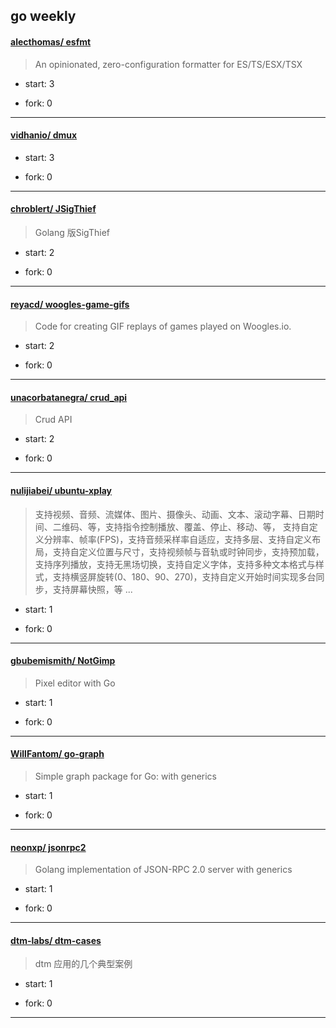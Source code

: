 ## go weekly

#### [alecthomas/ esfmt](https://github.com/alecthomas/esfmt)
>  An opinionated, zero-configuration formatter for ES/TS/ESX/TSX
+ start: 3
+ fork: 0
---
#### [vidhanio/ dmux](https://github.com/vidhanio/dmux)
>  
+ start: 3
+ fork: 0
---
#### [chroblert/ JSigThief](https://github.com/chroblert/JSigThief)
>  Golang 版SigThief
+ start: 2
+ fork: 0
---
#### [reyacd/ woogles-game-gifs](https://github.com/reyacd/woogles-game-gifs)
>  Code for creating GIF replays of games played on Woogles.io.
+ start: 2
+ fork: 0
---
#### [unacorbatanegra/ crud_api](https://github.com/unacorbatanegra/crud_api)
>  Crud API
+ start: 2
+ fork: 0
---
#### [nulijiabei/ ubuntu-xplay](https://github.com/nulijiabei/ubuntu-xplay)
>  支持视频、音频、流媒体、图片、摄像头、动画、文本、滚动字幕、日期时间、二维码、等，支持指令控制播放、覆盖、停止、移动、等， 支持自定义分辨率、帧率(FPS)，支持音频采样率自适应，支持多层、支持自定义布局，支持自定义位置与尺寸，支持视频帧与音轨或时钟同步，支持预加载，支持序列播放，支持无黑场切换，支持自定义字体，支持多种文本格式与样式，支持横竖屏旋转(0、180、90、270)，支持自定义开始时间实现多台同步，支持屏幕快照，等 ...
+ start: 1
+ fork: 0
---
#### [gbubemismith/ NotGimp](https://github.com/gbubemismith/NotGimp)
>  Pixel editor with Go
+ start: 1
+ fork: 0
---
#### [WillFantom/ go-graph](https://github.com/WillFantom/go-graph)
>  Simple graph package for Go: with generics
+ start: 1
+ fork: 0
---
#### [neonxp/ jsonrpc2](https://github.com/neonxp/jsonrpc2)
>  Golang implementation of JSON-RPC 2.0 server with generics
+ start: 1
+ fork: 0
---
#### [dtm-labs/ dtm-cases](https://github.com/dtm-labs/dtm-cases)
>  dtm 应用的几个典型案例
+ start: 1
+ fork: 0
---